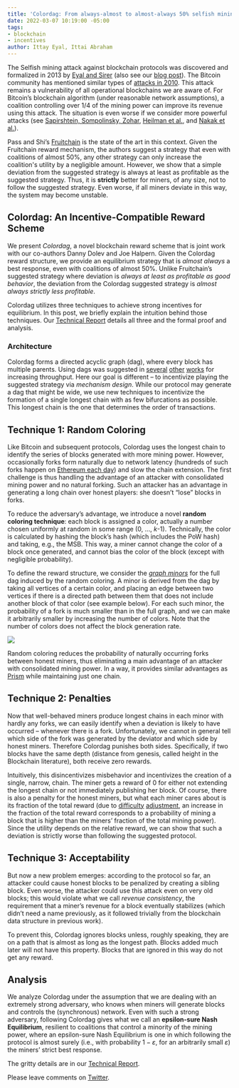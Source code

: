 ```yaml
---
title: 'Colordag: From always-almost to almost-always 50% selfish mining resilience'
date: 2022-03-07 10:19:00 -05:00
tags:
- blockchain
- incentives
author: Ittay Eyal, Ittai Abraham
---
```


The Selfish mining attack against blockchain protocols was discovered and formalized in 2013 by [Eyal and Sirer](https://webee.technion.ac.il/people/ittay/publications/btcProcFC.pdf) (also see our [blog post](https://decentralizedthoughts.github.io/2020-02-26-selfish-mining/)). The Bitcoin community has mentioned similar types of [attacks in 2010](https://bitcointalk.org/index.php?topic=2227.msg30083#msg30083). This attack remains a vulnerability of all operational blockchains we are aware of. For Bitcoin’s blockchain algorithm (under reasonable network assumptions), a coalition controlling over 1/4 of the mining power can improve its revenue using this attack. The situation is even worse if we consider more powerful attacks (see [Sapirshtein, Sompolinsky, Zohar](https://arxiv.org/pdf/1507.06183.pdf), [Heilman et al.](https://www.usenix.org/system/files/conference/usenixsecurity15/sec15-paper-heilman.pdf), and [Nakak et al.](http://citeseerx.ist.psu.edu/viewdoc/download?doi=10.1.1.712.5613&rep=rep1&type=pdf)).

Pass and Shi’s [Fruitchain](https://dl.acm.org/doi/abs/10.1145/3087801.3087809) is the state of the art in this context. Given the Fruitchain reward mechanism, the authors suggest a strategy that even with coalitions of almost 50%, any other strategy can only increase the coalition's utility by a negligible amount.  However, we show that a simple deviation from the suggested strategy is always at least as profitable as the suggested strategy. Thus, it is **strictly** better for miners, of any size, not to follow the suggested strategy. Even worse, if all miners deviate in this way, the system may become unstable. 

## Colordag: An Incentive-Compatible Reward Scheme
We present *Colordag*, a novel blockchain reward scheme that is joint work with our co-authors Danny Dolev and Joe Halpern. Given the Colordag reward structure, we provide an equilibrium strategy that is *almost always* a best response, even with coalitions of almost 50%. Unlike Fruitchain’s suggested strategy where deviation is *always at least as profitable as good behavior*, the deviation from the Colordag suggested strategy is *almost always strictly less profitable*. 

Colordag utilizes three techniques to achieve strong incentives for equilibrium. In this post, we briefly explain the intuition behind those techniques. Our [Technical Report](https://eprint.iacr.org/2022/308) details all three and the formal proof and analysis. 

### Architecture 

Colordag forms a directed acyclic graph (dag), where every block has multiple parents. Using dags was suggested in [several](https://allquantor.at/blockchainbib/pdf/lewenberg2015inclusive.pdf) [other](https://dl.acm.org/doi/pdf/10.1145/3479722.3480990) [works](https://dl.acm.org/doi/pdf/10.1145/3319535.3363213) for increasing throughput. Here our goal is different – to incentivize playing the suggested strategy via *mechanism design*. While our protocol may generate a dag that might be wide, we use new techniques to incentivize the formation of a single longest chain with as few bifurcations as possible. This longest chain is the one that determines the order of transactions. 

## Technique 1: Random Coloring 

Like Bitcoin and subsequent protocols, Colordag uses the longest chain to identify the series of blocks generated with more mining power. However, occasionally forks form naturally due to network latency (hundreds of such forks happen on [Ethereum each day](https://etherscan.io/chart/uncles)) and slow the chain extension. The first challenge is thus handling the advantage of an attacker with consolidated mining power and no natural forking. Such an attacker has an advantage in generating a long chain over honest players: she doesn’t “lose” blocks in forks. 

To reduce the adversary’s advantage, we introduce a novel **random coloring technique**: each block is assigned a color, actually a number chosen uniformly at random in some range (0, …, *k*-1). Technically, the color is calculated by hashing the block’s hash (which includes the PoW hash) and taking, e.g., the MSB. This way, a miner cannot change the color of a block once generated, and cannot bias the color of the block (except with negligible probability). 

To define the reward structure, we consider the *[graph minors](https://en.wikipedia.org/wiki/Graph_minor)* for the full dag induced by the random  coloring. A minor is derived from the dag by taking all vertices of a certain color, and placing an edge between two vertices if there is a directed path between them that does not include another block of that color (see example below). For each such minor, the probability of a fork is much smaller than in the full graph, and we can make it arbitrarily smaller by increasing the number of colors. Note that the number of colors does not affect the block generation rate. 

![](https://i.imgur.com/ToR0WSY.png)
 
Random coloring reduces the probability of naturally occurring forks between honest miners, thus eliminating a main advantage of an attacker with consolidated mining power. In a way, it provides similar advantages as [Prism](https://dl.acm.org/doi/pdf/10.1145/3319535.3363213) while maintaining just one chain.

## Technique 2: Penalties 

Now that well-behaved miners produce longest chains in each minor with hardly any forks, we can easily identify when a deviation is likely to have occurred – whenever there is a fork. Unfortunately, we cannot in general tell which side of the fork was generated by the deviator and which side by honest miners. Therefore Colordag punishes both sides. Specifically, if two blocks have the same depth (distance from genesis, called height in the Blockchain literature), both receive zero rewards. 

Intuitively, this disincentivizes misbehavior and incentivizes the creation of a single, narrow, chain. The miner gets a  reward of 0 for either not extending the longest chain or not immediately publishing her block. Of course, there is also a penalty for the honest miners, but what each miner cares about is its fraction of the total reward (due to [difficulty](https://en.bitcoin.it/wiki/Difficulty) [adjustment](https://dlt-repo.net/mining-difficulty-in-ethereum/), an increase in the fraction of the total reward corresponds to a probability of mining a block that is higher than the miners’ fraction of the total mining power). Since the utility depends on the relative reward, we can show that such a deviation is strictly worse than following the suggested protocol. 

## Technique 3: Acceptability 

But now a new problem emerges: according to the protocol so far, an attacker could cause honest blocks to be penalized by creating a sibling block. Even worse, the attacker could use this attack even on very old blocks; this would violate what we call *revenue consistency*, the requirement that a miner’s revenue for a block eventually stabilizes (which didn’t need a name previously, as it followed trivially from the blockchain data structure in previous work). 

To prevent this, Colordag ignores blocks unless, roughly speaking, they are on a path that is almost as long as the longest path.  Blocks added much later will not have this property.  Blocks that are ignored in this way do not get any reward.

## Analysis 

We analyze Colordag under the assumption that we are dealing with an extremely strong adversary, who knows when miners will generate blocks and controls the (synchronous) network. Even with such a strong adversary, following Colordag gives what we call an **epsilon-sure Nash Equilibrium**, resilient to coalitions that control a minority of the mining power, where an epsilon-sure Nash Equilibrium is one in which following the protocol is almost surely (i.e., with probability $1-\varepsilon$, for an arbitrarily small $\varepsilon$) the miners’ strict best response. 

The gritty details are in our [Technical Report](https://eprint.iacr.org/2022/308). 

Please leave comments on [Twitter](https://twitter.com/ittayeyal/status/1500943944384929792?s=20&t=Q-QPZI9PfIXFnLAyqs3ygQ).



